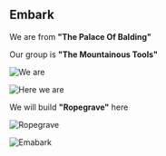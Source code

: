 ## Embark

We are from **"The Palace Of Balding"**

Our group is **"The Mountainous Tools"**

![We are](http://pixxx.wtf.cat/image/03373c3O0W3m/Image%202014-07-28%20at%201.10.19%20AM.png)

![Here we are](http://pixxx.wtf.cat/image/2L2y1V1H0213/Image%202014-07-28%20at%204.17.46%20AM.png)

We will build **"Ropegrave"** here

![Ropegrave](http://pixxx.wtf.cat/image/0E080d1U1A14/Image%202014-07-28%20at%201.14.18%20AM.png)

![Emabark](http://pixxx.wtf.cat/image/1s1b0O3g312G/2014-07-28%20at%204.43%20AM.png)
